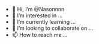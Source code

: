 - 👋 Hi, I’m @Nasonnnn
- 👀 I’m interested in ...
- 🌱 I’m currently learning ...
- 💞️ I’m looking to collaborate on ...
- 📫 How to reach me ...

<!---
Nasonnnn/Nasonnnn is a ✨ special ✨ repository because its `README.md` (this file) appears on your GitHub profile.
You can click the Preview link to take a look at your changes.
--->

